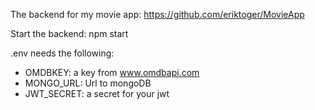 The backend for my movie app: https://github.com/eriktoger/MovieApp

Start the backend:
npm start


.env needs the following:

- OMDBKEY: a key from www.omdbapi.com
- MONGO_URL: Url to mongoDB
- JWT_SECRET: a secret for your jwt
